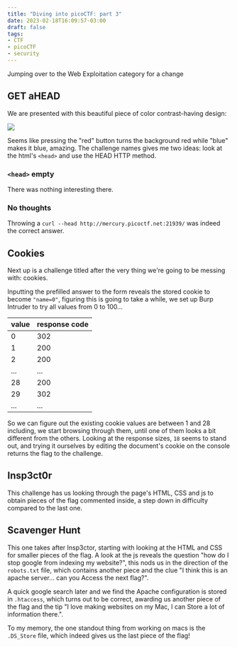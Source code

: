 ```yaml
---
title: "Diving into picoCTF: part 3"
date: 2023-02-18T16:09:57-03:00
draft: false
tags:
- CTF
- picoCTF
- security
---
```


Jumping over to the Web Exploitation category for a change

<!--more-->

## GET aHEAD

We are presented with this beautiful piece of color contrast-having design:

![](/colors.PNG)

Seems like pressing the "red" button turns the background red while "blue" makes it blue, amazing.
The challenge names gives me two ideas: look at the html's `<head>` and use the HEAD HTTP method.

### `<head>` empty

There was nothing interesting there.

### No thoughts

Throwing a `curl --head http://mercury.picoctf.net:21939/` was indeed the correct answer.

## Cookies

Next up is a challenge titled after the very thing we're going to be messing with: cookies.

Inputting the prefilled answer to the form reveals the stored cookie to become `"name=0"`, figuring this 
is going to take a while, we set up Burp Intruder to try all values from 0 to 100...

| value | response code |
| --- | --- |
| 0 | 302 |
| 1 | 200 |
| 2 | 200 |
| ... | ... |
| 28 | 200 |
| 29 | 302 |
| ... | ... |

So we can figure out the existing cookie values are between 1 and 28 including, we start browsing through them, until 
one of them looks a bit different from the others. Looking at the response sizes, `18` seems to stand out, and trying 
it ourselves by editing the document's cookie on the console returns the flag to the challenge.

## Insp3ct0r

This challenge has us looking through the page's HTML, CSS and js to obtain pieces of the flag commented inside, a step 
down in difficulty compared to the last one.

## Scavenger Hunt

This one takes after Insp3ctor, starting with looking at the HTML and CSS for smaller pieces of the flag. A look at the js 
reveals the question "how do I stop google from indexing my website?", this nods us in the direction of the `robots.txt` file, 
which contains another piece and the clue "I think this is an apache server... can you Access the next flag?".

A quick google search later and we find the Apache configuration is stored in `.htaccess`, which turns out to be correct, awarding 
us another piece of the flag and the tip "I love making websites on my Mac, I can Store a lot of information there.".

To my memory, the one standout thing from working on macs is the `.DS_Store` file, which indeed gives us the last piece of the flag!
